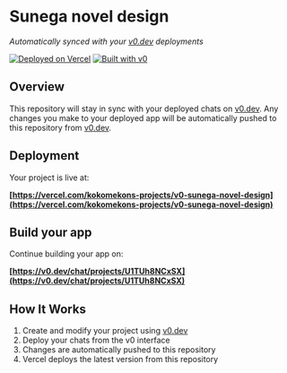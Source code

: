 # Sunega novel design

*Automatically synced with your [v0.dev](https://v0.dev) deployments*

[![Deployed on Vercel](https://img.shields.io/badge/Deployed%20on-Vercel-black?style=for-the-badge&logo=vercel)](https://vercel.com/kokomekons-projects/v0-sunega-novel-design)
[![Built with v0](https://img.shields.io/badge/Built%20with-v0.dev-black?style=for-the-badge)](https://v0.dev/chat/projects/U1TUh8NCxSX)

## Overview

This repository will stay in sync with your deployed chats on [v0.dev](https://v0.dev).
Any changes you make to your deployed app will be automatically pushed to this repository from [v0.dev](https://v0.dev).

## Deployment

Your project is live at:

**[https://vercel.com/kokomekons-projects/v0-sunega-novel-design](https://vercel.com/kokomekons-projects/v0-sunega-novel-design)**

## Build your app

Continue building your app on:

**[https://v0.dev/chat/projects/U1TUh8NCxSX](https://v0.dev/chat/projects/U1TUh8NCxSX)**

## How It Works

1. Create and modify your project using [v0.dev](https://v0.dev)
2. Deploy your chats from the v0 interface
3. Changes are automatically pushed to this repository
4. Vercel deploys the latest version from this repository